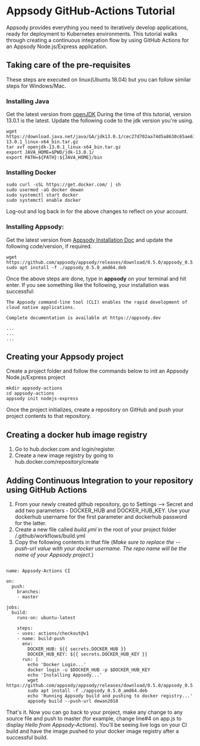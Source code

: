 # Appsody GitHub-Actions Tutorial
Appsody provides everything you need to iteratively develop applications, ready for deployment to Kubernetes environments. This tutorial walks through creating a continuous integration flow by using GitHub Actions for an Appsody Node.js/Express application. 

## Taking care of the pre-requisites

These steps are executed on linux(Ubuntu 18.04) but you can follow similar steps for Windows/Mac.

### Installing Java

Get the latest version from [openJDK](https://jdk.java.net)
During the time of this tutorial, version 13.0.1 is the latest. Update the following code to the jdk version you're using.

```
wget https://download.java.net/java/GA/jdk13.0.1/cec27d702aa74d5a8630c65ae61e4305/9/GPL/openjdk-13.0.1_linux-x64_bin.tar.gz
tar xvf openjdk-13.0.1_linux-x64_bin.tar.gz
export JAVA_HOME=$PWD/jdk-13.0.1/
export PATH=${PATH}:${JAVA_HOME}/bin
```

### Installing Docker

```
sudo curl -sSL https://get.docker.com/ | sh
sudo usermod -aG docker dewan
sudo systemctl start docker
sudo systemctl enable docker
```
Log-out and log back in for the above changes to reflect on your account.

### Installing Appsody:

Get the latest version from [Appsody Installation Doc](https://appsody.dev/docs/getting-started/installation/) and update the following code/version, if required.
```
wget https://github.com/appsody/appsody/releases/download/0.5.0/appsody_0.5.0_amd64.deb
sudo apt install -f ./appsody_0.5.0_amd64.deb
```
Once the above steps are done, type in **appsody** on your terminal and hit enter. If you see something like the following, your installation was successful:
```
The Appsody command-line tool (CLI) enables the rapid development of cloud native applications.

Complete documentation is available at https://appsody.dev

...
...
...
```

## Creating your Appsody project

Create a project folder and follow the commands below to init an Appsody Node.js/Express project

```
mkdir appsody-actions
cd appsody-actions
appsody init nodejs-express
```
Once the project initializes, create a repository on GitHub and push your project contents to that repository.

## Creating a docker hub image registry

1. Go to hub.docker.com and login/register.
2. Create a new image registry by going to hub.docker.com/repository/create

## Adding Continuous Integration to your repository using GitHub Actions

1. From your newly created github repository, go to Settings --> Secret and add two parameters - DOCKER_HUB and DOCKER_HUB_KEY. Use your dockerhub username for the first parameter and dockerhub password for the latter.
2. Create a new file called *build.yml* in the root of your project folder /.github/workflows/build.yml
3. Copy the following contents in that file (*Make sure to replace the --push-url value with your docker username. The repo name will be the name of your Appsody project.*)
```

name: Appsody-Actions CI

on:
  push:
    branches:
    - master

jobs:
  build:
    runs-on: ubuntu-latest

    steps:
    - uses: actions/checkout@v1
    - name: build-push
      env:
        DOCKER_HUB: ${{ secrets.DOCKER_HUB }}
        DOCKER_HUB_KEY: ${{ secrets.DOCKER_HUB_KEY }}
      run: |
        echo 'Docker Login...'
        docker login -u $DOCKER_HUB -p $DOCKER_HUB_KEY
        echo 'Installing Appsody...'
        wget https://github.com/appsody/appsody/releases/download/0.5.0/appsody_0.5.0_amd64.deb
        sudo apt install -f ./appsody_0.5.0_amd64.deb
        echo 'Running Appsody build and pushing to docker registry...'
        appsody build --push-url dewan2018
```       

That's it. Now you can go back to your project, make any change to any source file and push to master (for example, change line#4 on app.js to display *Hello from Appsody-Actions*). You'll be seeing live logs on your CI build and have the image pushed to your docker image registry after a successful build.
